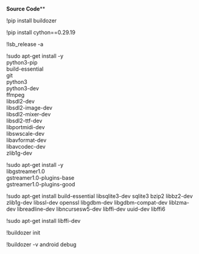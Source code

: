 **********Source Code************

!pip install buildozer

!pip install cython==0.29.19

!lsb_release -a

!sudo apt-get install -y \
    python3-pip \
    build-essential \
    git \
    python3 \
    python3-dev \
    ffmpeg \
    libsdl2-dev \
    libsdl2-image-dev \
    libsdl2-mixer-dev \
    libsdl2-ttf-dev \
    libportmidi-dev \
    libswscale-dev \
    libavformat-dev \
    libavcodec-dev \
    zlib1g-dev

!sudo apt-get install -y \
    libgstreamer1.0 \
    gstreamer1.0-plugins-base \
    gstreamer1.0-plugins-good


!sudo apt-get install build-essential libsqlite3-dev sqlite3 bzip2 libbz2-dev zlib1g-dev libssl-dev openssl libgdbm-dev libgdbm-compat-dev liblzma-dev libreadline-dev libncursesw5-dev libffi-dev uuid-dev libffi6


!sudo apt-get install libffi-dev


!buildozer init


!buildozer -v android debug
